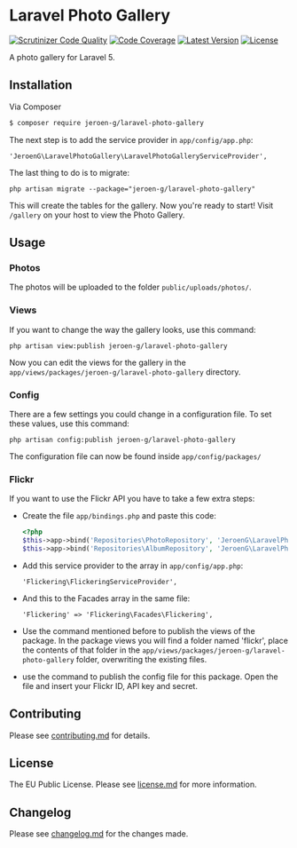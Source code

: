 # Laravel Photo Gallery

[![Scrutinizer Code Quality](https://scrutinizer-ci.com/g/Jeroen-G/laravel-photo-gallery/badges/quality-score.png)](https://scrutinizer-ci.com/g/Jeroen-G/laravel-photo-gallery/)
[![Code Coverage](https://scrutinizer-ci.com/g/Jeroen-G/laravel-photo-gallery/badges/coverage.png)](https://scrutinizer-ci.com/g/Jeroen-G/laravel-photo-gallery/)
[![Latest Version](https://img.shields.io/github/release/jeroen-g/laravel-photo-gallery.svg?style=flat)](https://github.com/jeroen-g/laravel-photo-gallery/releases)
[![License](https://img.shields.io/badge/License-EUPL--1.1-blue.svg?style=flat)](license.md)

A photo gallery for Laravel 5.

## Installation

Via Composer

``` bash
$ composer require jeroen-g/laravel-photo-gallery
```

The next step is to add the service provider in `app/config/app.php`:

    'JeroenG\LaravelPhotoGallery\LaravelPhotoGalleryServiceProvider',

The last thing to do is to migrate:

    php artisan migrate --package="jeroen-g/laravel-photo-gallery"

This will create the tables for the gallery. Now you're ready to start! Visit `/gallery` on your host to view the Photo Gallery.

## Usage

### Photos
The photos will be uploaded to the folder `public/uploads/photos/`.

### Views
If you want to change the way the gallery looks, use this command:

    php artisan view:publish jeroen-g/laravel-photo-gallery

Now you can edit the views for the gallery in the `app/views/packages/jeroen-g/laravel-photo-gallery` directory.

### Config
There are a few settings you could change in a configuration file. To set these values, use this command:

    php artisan config:publish jeroen-g/laravel-photo-gallery

The configuration file can now be found inside `app/config/packages/`

### Flickr
If you want to use the Flickr API you have to take a few extra steps:
- Create the file `app/bindings.php` and paste this code:

    ```php
    <?php
    $this->app->bind('Repositories\PhotoRepository', 'JeroenG\LaravelPhotoGallery\Repositories\FlickrPhotoRepository'); 
    $this->app->bind('Repositories\AlbumRepository', 'JeroenG\LaravelPhotoGallery\Repositories\FlickrAlbumRepository');
    ```

- Add this service provider to the array in `app/config/app.php`:

    `'Flickering\FlickeringServiceProvider',`
    
- And this to the Facades array in the same file:

    `'Flickering' => 'Flickering\Facades\Flickering',`

- Use the command mentioned before to publish the views of the package. In the package views you will find a folder named 'flickr', place the contents of that folder in the `app/views/packages/jeroen-g/laravel-photo-gallery` folder, overwriting the existing files.
- use the command to publish the config file for this package. Open the file and insert your Flickr ID, API key and secret.

## Contributing

Please see [contributing.md](contributing.md) for details.

## License

The EU Public License. Please see [license.md](license.md) for more information.

## Changelog

Please see [changelog.md](changelog.md) for the changes made.